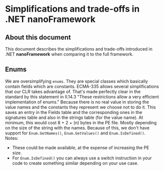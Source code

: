 # Simplifications and trade-offs in .NET **nanoFramework**

## About this document

This document describes the simplifications and trade-offs introduced in .NET **nanoFramework** when comparing it to the full framework.

## Enums

We are oversimplifying `enums`. They are special classes which basically contain fields which are constants.
ECMA-335 allows several simplifications that our CLR takes advantage of. That's made perfectly clear in the standard by this statement in II.14.3 "These restrictions allow a very efficient implementation of enums." 
Because there is no real value in storing the value names and the constants they represent we choose not to do it. This saves an entry in the Fields table and the corresponding ones in the signatures table and also in the strings table (for the value name). At minimum, this would cost 8 + 2 + (n) bytes in the PE file. Mostly depending on the size of the string with the names.
Because of this, we don't have support for `Enum.GetNames()`, `Enum.GetValues()` and `Enum.IsDefined()`.
Notes:

- These could be made available, at the expense of increasing the PE size.
- For `Enum.IsDefined()` you can always use a switch instruction in your code to create something similar depending on your use case.
